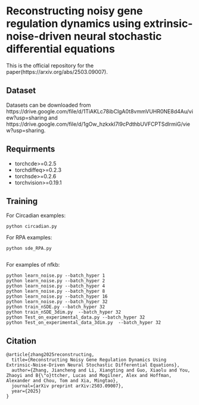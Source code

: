 ﻿<!DOCTYPE html>
<html>



<body class="stackedit">
  <div class="stackedit__html"><h1 id="reconstructing-cellular-signaling-dynamics-using-neural-stochastic-differential-equations">Reconstructing noisy gene regulation dynamics using extrinsic-noise-driven neural stochastic differential equations</h1>
This is the official repository for the paper(https://arxiv.org/abs/2503.09007).
<h2 id="dataset">Dataset</h2>
<p>Datasets can be downloaded from https://drive.google.com/file/d/1TiAKLc78ibClgA0t8vmmVUHR0NE8d4Au/view?usp=sharing and https://drive.google.com/file/d/1gOw_hzkxkI7l9cPdthbUVFCPTSdlrmiG/view?usp=sharing.</p>
<h2 id="requirments">Requirments</h2>
<ul>
<!-- <li>numpy&gt;=1.22.4</li>
<li>pandas&gt;=1.3.5</li>
<li>pytorch-transformers&gt;=1.2.0</li>
<li>scikit-learn&gt;=1.0.2</li>
<li>tiktoken&gt;=0.3.3</li>
<li>tokenizers&gt;=0.11.4</li>
<li>torch&gt;=2.4.1</li> -->
<li>torchcde&gt;=0.2.5</li>
<li>torchdiffeq&gt;=0.2.3</li>
<li>torchsde&gt;=0.2.6</li>
<li>torchvision&gt;=0.19.1</li>
<!-- <li>transformers&gt;=4.18.0</li> -->
</ul>
<h2 id="training">Training</h2>
<p>For Circadian examples:</p>
<pre><code>python circadian.py
</code></pre>
<p>For RPA examples:</p>
<pre><code>python sde_RPA.py
<!-- python {baselines}.py -->
</code></pre>
<p>For examples of nfkb:</p>
<pre><code>python learn_noise.py --batch_hyper 1
python learn_noise.py --batch_hyper 2
python learn_noise.py --batch_hyper 4
python learn_noise.py --batch_hyper 8
python learn_noise.py --batch_hyper 16
python learn_noise.py --batch_hyper 32
python train_nSDE.py --batch_hyper 32
python train_nSDE_3dim.py  --batch_hyper 32
python Test_on_experimental_data.py --batch_hyper 32
python Test_on_experimental_data_3dim.py  --batch_hyper 32
</code></pre>
<h2 id="citation">Citation</h2>
    <pre><code>@article{zhang2025reconstructing,
  title={Reconstructing Noisy Gene Regulation Dynamics Using Extrinsic-Noise-Driven Neural Stochastic Differential Equations},
  author={Zhang, Jiancheng and Li, Xiangting and Guo, Xiaolu and You, Zhaoyi and B{\"o}ttcher, Lucas and Mogilner, Alex and Hoffman, Alexander and Chou, Tom and Xia, Mingtao},
  journal={arXiv preprint arXiv:2503.09007},
  year={2025}
}
</code></pre>
</div>
</body>

</html>
